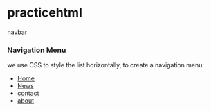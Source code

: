 # practicehtml
navbar



<!DOCTYPE html>
<html>
<head>
<style>

ul{
list-style-type:none;
marging:0;
padding:0;
overflow:hidden;
background-color:#333333;

}

li{
float:left;

}

li a{
display:block;
color: white;
text-align:center;
padding:16px;
text-decoration:none;
}

 li a:hover{
 background-color: red;
 }


</style>


</head>
<body>

<h3>Navigation Menu</h3>
<p>we use CSS to style the list horizontally, to create a navigation menu:</p>

<ul>

  <li><a href=#home> Home </a></li>
  <li><a href="#news">News</a></li>
  <li><a href="#contact">contact</a></li>
  <li><a href="#About">about</a></li>
   

</ul>



</body>
